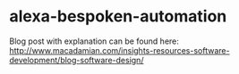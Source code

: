 # alexa-bespoken-automation

Blog post with explanation can be found here: http://www.macadamian.com/insights-resources-software-development/blog-software-design/
